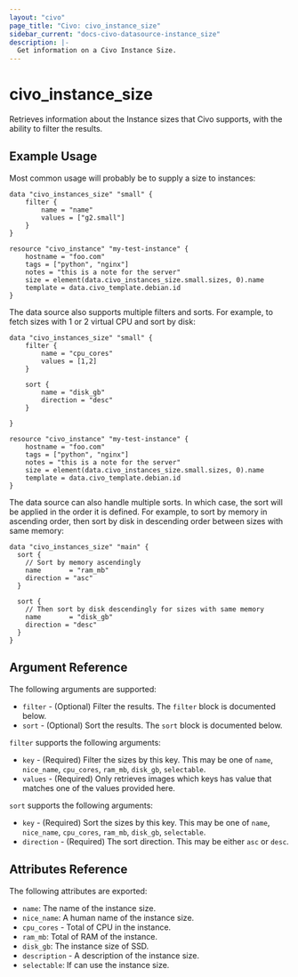 ```yaml
---
layout: "civo"
page_title: "Civo: civo_instance_size"
sidebar_current: "docs-civo-datasource-instance_size"
description: |-
  Get information on a Civo Instance Size.
---
```


# civo\_instance\_size

Retrieves information about the Instance sizes that Civo supports,
with the ability to filter the results.

## Example Usage

Most common usage will probably be to supply a size to instances:

```hcl
data "civo_instances_size" "small" {
    filter {
        name = "name"
        values = ["g2.small"]
    }
}

resource "civo_instance" "my-test-instance" {
    hostname = "foo.com"
    tags = ["python", "nginx"]
    notes = "this is a note for the server"
    size = element(data.civo_instances_size.small.sizes, 0).name
    template = data.civo_template.debian.id
}
```

The data source also supports multiple filters and sorts. For example, to fetch sizes with 1 or 2 virtual CPU and sort by disk:

```hcl
data "civo_instances_size" "small" {
    filter {
        name = "cpu_cores"
        values = [1,2]
    }

    sort {
        name = "disk_gb"
        direction = "desc"
    }

}

resource "civo_instance" "my-test-instance" {
    hostname = "foo.com"
    tags = ["python", "nginx"]
    notes = "this is a note for the server"
    size = element(data.civo_instances_size.small.sizes, 0).name
    template = data.civo_template.debian.id
}
```

The data source can also handle multiple sorts. In which case, the sort will be applied in the order it is defined. For example, to sort by memory in ascending order, then sort by disk in descending order between sizes with same memory:

```hcl
data "civo_instances_size" "main" {
  sort {
    // Sort by memory ascendingly
    name       = "ram_mb"
    direction = "asc"
  }

  sort {
    // Then sort by disk descendingly for sizes with same memory
    name       = "disk_gb"
    direction = "desc"
  }
}
```

## Argument Reference

The following arguments are supported:

* `filter` - (Optional) Filter the results.
  The `filter` block is documented below.
* `sort` - (Optional) Sort the results.
  The `sort` block is documented below.

`filter` supports the following arguments:

* `key` - (Required) Filter the sizes by this key. This may be one of `name`,
  `nice_name`, `cpu_cores`, `ram_mb`, `disk_gb`, `selectable`.
* `values` - (Required) Only retrieves images which keys has value that matches
  one of the values provided here.

`sort` supports the following arguments:

* `key` - (Required) Sort the sizes by this key. This may be one of `name`, 
`nice_name`, `cpu_cores`, `ram_mb`, `disk_gb`, `selectable`.
* `direction` - (Required) The sort direction. This may be either `asc` or `desc`.


## Attributes Reference

The following attributes are exported:

* `name`: The name of the instance size.
* `nice_name`: A human name of the instance size.
* `cpu_cores` - Total of CPU in the instance.
* `ram_mb`: Total of RAM of the instance.
* `disk_gb`: The instance size of SSD.
* `description` - A description of the instance size.
* `selectable`: If can use the instance size.
